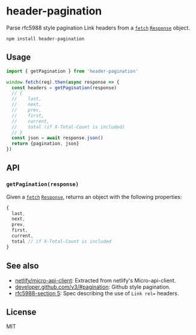 # header-pagination

Parse rfc5988 style pagination Link headers from a [`fetch`][fetch] [`Response`][response] object.

```
npm install header-pagination
```

## Usage

``` js
import { getPagination } from 'header-pagination'

window.fetch(req).then(async response => {
  const headers = getPagination(response)
  // {
  //    last,
  //    next,
  //    prev,
  //    first,
  //    current,
  //    total (if X-Total-Count is included)
  // }
  const json = await response.json()
  return {pagination, json}
})
```

## API

### `getPagination(response)`

Given a [`fetch`][fetch] [`Response`][response], returns an object with the following properties:

```js
{
  last,
  next,
  prev,
  first,
  current,
  total // if X-Total-Count is included
}
```

## See also

- [netlify/micro-api-client](https://github.com/netlify/micro-api-client): Extracted from netlify's Micro-api-client.
- [developer.github.com/v3/#pagination](https://developer.github.com/v3/#pagination): Github style pagination.
- [rfc5988-section 5][rfc5988]: Spec describing the use of `Link rel=` headers.

## License

MIT


[response]: https://developer.mozilla.org/en-US/docs/Web/API/Response
[fetch]: https://developer.mozilla.org/en-US/docs/Web/API/Fetch_API
[rfc5988]: https://tools.ietf.org/html/rfc5988#section-5
